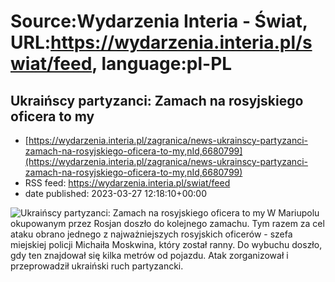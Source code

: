 # Source:Wydarzenia Interia - Świat, URL:https://wydarzenia.interia.pl/swiat/feed, language:pl-PL

## Ukraińscy partyzanci: Zamach na rosyjskiego oficera to my
 - [https://wydarzenia.interia.pl/zagranica/news-ukrainscy-partyzanci-zamach-na-rosyjskiego-oficera-to-my,nId,6680799](https://wydarzenia.interia.pl/zagranica/news-ukrainscy-partyzanci-zamach-na-rosyjskiego-oficera-to-my,nId,6680799)
 - RSS feed: https://wydarzenia.interia.pl/swiat/feed
 - date published: 2023-03-27 12:18:10+00:00

<p><a href="https://wydarzenia.interia.pl/zagranica/news-ukrainscy-partyzanci-zamach-na-rosyjskiego-oficera-to-my,nId,6680799"><img align="left" alt="Ukraińscy partyzanci: Zamach na rosyjskiego oficera to my" src="https://i.iplsc.com/ukrainscy-partyzanci-zamach-na-rosyjskiego-oficera-to-my/000GY5O9224H3YL3-C321.jpg" /></a>W Mariupolu okupowanym przez Rosjan doszło do kolejnego zamachu. Tym razem za cel ataku obrano jednego z najważniejszych rosyjskich oficerów - szefa miejskiej policji Michaiła Moskwina, który został ranny. Do wybuchu doszło, gdy ten znajdował się kilka metrów od pojazdu. Atak zorganizował i przeprowadził ukraiński ruch partyzancki.</p><br clear="all" />

